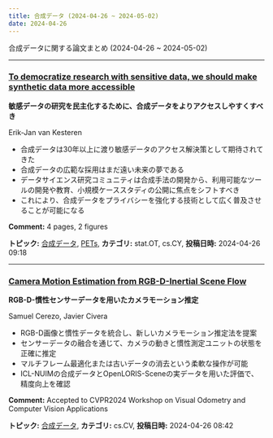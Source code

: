 ```yaml
---
title: 合成データ (2024-04-26 ~ 2024-05-02)
date: 2024-04-26
---
```


合成データに関する論文まとめ (2024-04-26 ~ 2024-05-02)


- - -

### [To democratize research with sensitive data, we should make synthetic data more accessible](http://arxiv.org/abs/2404.17271)

**敏感データの研究を民主化するために、合成データをよりアクセスしやすくすべき**

Erik-Jan van Kesteren

- 合成データは30年以上に渡り敏感データのアクセス解決策として期待されてきた
- 合成データの広範な採用はまだ遠い未来の夢である
- データサイエンス研究コミュニティは合成手法の開発から、利用可能なツールの開発や教育、小規模ケーススタディの公開に焦点をシフトすべき
- これにより、合成データをプライバシーを強化する技術として広く普及させることが可能になる

**Comment:** 4 pages, 2 figures

**トピック:** [合成データ](../../sd), [PETs](../../pets), **カテゴリ:** stat.OT, cs.CY, **投稿日時:** 2024-04-26 09:18


- - -

### [Camera Motion Estimation from RGB-D-Inertial Scene Flow](http://arxiv.org/abs/2404.17251)

**RGB-D-慣性センサーデータを用いたカメラモーション推定**

Samuel Cerezo, Javier Civera

- RGB-D画像と慣性データを統合し、新しいカメラモーション推定法を提案
- センサーデータの融合を通じて、カメラの動きと慣性測定ユニットの状態を正確に推定
- マルチフレーム最適化または古いデータの消去という柔軟な操作が可能
- ICL-NUIMの合成データとOpenLORIS-Sceneの実データを用いた評価で、精度向上を確認

**Comment:** Accepted to CVPR2024 Workshop on Visual Odometry and Computer Vision   Applications

**トピック:** [合成データ](../../sd), **カテゴリ:** cs.CV, **投稿日時:** 2024-04-26 08:42
